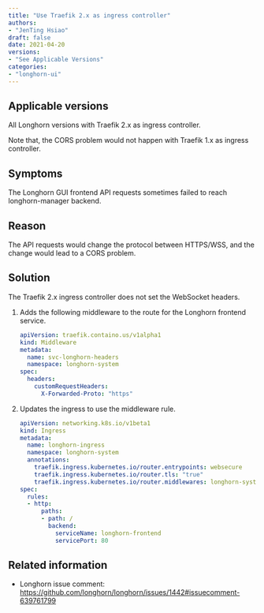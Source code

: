 ```yaml
---
title: "Use Traefik 2.x as ingress controller"
authors:
- "JenTing Hsiao"
draft: false
date: 2021-04-20
versions:
- "See Applicable Versions"
categories:
- "longhorn-ui"
---
```


## Applicable versions

All Longhorn versions with Traefik 2.x as ingress controller.

Note that, the CORS problem would not happen with Traefik 1.x as ingress controller.

## Symptoms

The Longhorn GUI frontend API requests sometimes failed to reach longhorn-manager backend.

## Reason

The API requests would change the protocol between HTTPS/WSS, and the change would lead to a CORS problem.

## Solution

The Traefik 2.x ingress controller does not set the WebSocket headers.

1. Adds the following middleware to the route for the Longhorn frontend service.
   ```yaml
   apiVersion: traefik.containo.us/v1alpha1
   kind: Middleware
   metadata:
     name: svc-longhorn-headers
     namespace: longhorn-system
   spec:
     headers:
       customRequestHeaders:
         X-Forwarded-Proto: "https"
   ```

2. Updates the ingress to use the middleware rule.
   ```yaml
   apiVersion: networking.k8s.io/v1beta1
   kind: Ingress
   metadata:
     name: longhorn-ingress
     namespace: longhorn-system
     annotations:
       traefik.ingress.kubernetes.io/router.entrypoints: websecure
       traefik.ingress.kubernetes.io/router.tls: "true"       
       traefik.ingress.kubernetes.io/router.middlewares: longhorn-system-svc-longhorn-headers@kubernetescrd
   spec:
     rules:
     - http:
         paths:
         - path: /
           backend:
             serviceName: longhorn-frontend
             servicePort: 80
   ```

## Related information

* Longhorn issue comment: https://github.com/longhorn/longhorn/issues/1442#issuecomment-639761799

